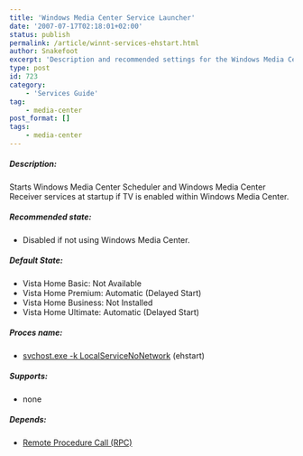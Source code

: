 ```yaml
---
title: 'Windows Media Center Service Launcher'
date: '2007-07-17T02:18:01+02:00'
status: publish
permalink: /article/winnt-services-ehstart.html
author: Snakefoot
excerpt: 'Description and recommended settings for the Windows Media Center Service Launcher service.'
type: post
id: 723
category:
    - 'Services Guide'
tag:
    - media-center
post_format: []
tags:
    - media-center
---
```

##### Description:

 Starts Windows Media Center Scheduler and Windows Media Center Receiver services at startup if TV is enabled within Windows Media Center.
 
##### Recommended state:

- Disabled if not using Windows Media Center.

##### Default State:

- Vista Home Basic: Not Available
- Vista Home Premium: Automatic (Delayed Start)
- Vista Home Business: Not Installed
- Vista Home Ultimate: Automatic (Delayed Start)

##### Proces name:

- [svchost.exe -k LocalServiceNoNetwork](/article/winnt-services-wrapper.html) (ehstart)

##### Supports:

- none

##### Depends:

- [Remote Procedure Call (RPC)](/article/winnt-services-rpcss.html)
